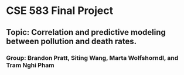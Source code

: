 # CSE 583 Final Project
## Topic: Correlation and predictive modeling between pollution and death rates.
### Group: Brandon Pratt, Siting Wang, Marta Wolfshorndl, and Tram Nghi Pham
